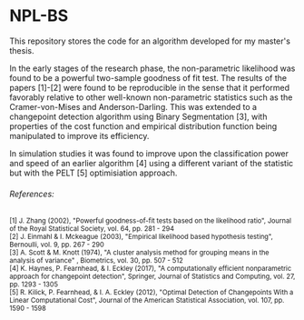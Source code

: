 # NPL-BS

This repository stores the code for an algorithm developed for my master's thesis.

In the early stages of the research phase, the non-parametric likelihood was found to be a powerful two-sample goodness of fit test. The results of the papers [1]-[2] were found to be 
reproducible in the sense that it performed favorably relative to other well-known non-parametric statistics such as the Cramer-von-Mises and Anderson-Darling. This was extended to a changepoint detection algorithm using Binary Segmentation [3], with properties of the cost function and empirical distribution function being manipulated to improve its efficiency. 

In simulation studies it was found to improve upon the classification power and speed of an earlier algorithm [4] using a different variant of the statistic but with the PELT [5] optimisiation approach.

###### References:
<sub> [1] 	J. Zhang (2002), "Powerful goodness-of-fit tests based on the likelihood ratio", Journal of the Royal Statistical Society, vol. 64, pp. 281 - 294 \
[2]   J. Einmahl \& I. Mckeague (2003), "Empirical likelihood based hypothesis testing", Bernoulli, vol. 9, pp. 267 - 290 \
[3] 	A. Scott \& M. Knott (1974), "A cluster analysis method for grouping means in the analysis of variance" , Biometrics, vol. 30, pp. 507 - 512 \
[4]   K. Haynes, P. Fearnhead, \& I. Eckley (2017), "A computationally efficient nonparametric approach for changepoint detection", Springer, Journal of Statistics and Computing, vol. 27, pp. 1293 - 1305 \
[5] 	R. Kilick, P. Fearnhead, \& I. A. Eckley (2012), "Optimal Detection of Changepoints With a Linear Computational Cost", Journal of the American Statistical Association, vol. 107, pp. 1590 - 1598 </sub>
